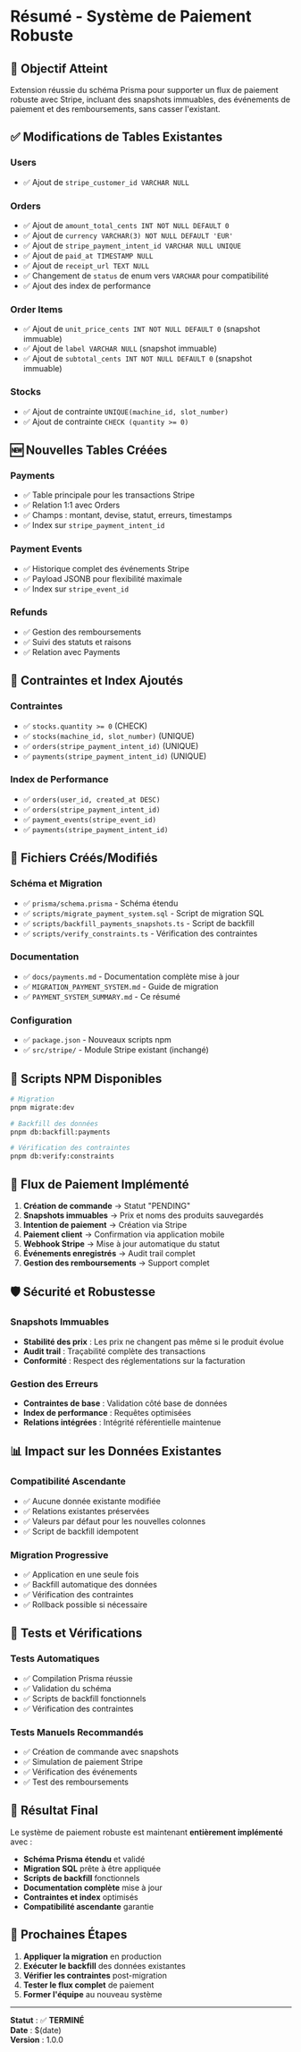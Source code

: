 # Résumé - Système de Paiement Robuste

## 🎯 Objectif Atteint

Extension réussie du schéma Prisma pour supporter un flux de paiement robuste avec Stripe, incluant des snapshots immuables, des événements de paiement et des remboursements, sans casser l'existant.

## ✅ Modifications de Tables Existantes

### Users
- ✅ Ajout de `stripe_customer_id VARCHAR NULL`

### Orders
- ✅ Ajout de `amount_total_cents INT NOT NULL DEFAULT 0`
- ✅ Ajout de `currency VARCHAR(3) NOT NULL DEFAULT 'EUR'`
- ✅ Ajout de `stripe_payment_intent_id VARCHAR NULL UNIQUE`
- ✅ Ajout de `paid_at TIMESTAMP NULL`
- ✅ Ajout de `receipt_url TEXT NULL`
- ✅ Changement de `status` de enum vers `VARCHAR` pour compatibilité
- ✅ Ajout des index de performance

### Order Items
- ✅ Ajout de `unit_price_cents INT NOT NULL DEFAULT 0` (snapshot immuable)
- ✅ Ajout de `label VARCHAR NULL` (snapshot immuable)
- ✅ Ajout de `subtotal_cents INT NOT NULL DEFAULT 0` (snapshot immuable)

### Stocks
- ✅ Ajout de contrainte `UNIQUE(machine_id, slot_number)`
- ✅ Ajout de contrainte `CHECK (quantity >= 0)`

## 🆕 Nouvelles Tables Créées

### Payments
- ✅ Table principale pour les transactions Stripe
- ✅ Relation 1:1 avec Orders
- ✅ Champs : montant, devise, statut, erreurs, timestamps
- ✅ Index sur `stripe_payment_intent_id`

### Payment Events
- ✅ Historique complet des événements Stripe
- ✅ Payload JSONB pour flexibilité maximale
- ✅ Index sur `stripe_event_id`

### Refunds
- ✅ Gestion des remboursements
- ✅ Suivi des statuts et raisons
- ✅ Relation avec Payments

## 🔧 Contraintes et Index Ajoutés

### Contraintes
- ✅ `stocks.quantity >= 0` (CHECK)
- ✅ `stocks(machine_id, slot_number)` (UNIQUE)
- ✅ `orders(stripe_payment_intent_id)` (UNIQUE)
- ✅ `payments(stripe_payment_intent_id)` (UNIQUE)

### Index de Performance
- ✅ `orders(user_id, created_at DESC)`
- ✅ `orders(stripe_payment_intent_id)`
- ✅ `payment_events(stripe_event_id)`
- ✅ `payments(stripe_payment_intent_id)`

## 📁 Fichiers Créés/Modifiés

### Schéma et Migration
- ✅ `prisma/schema.prisma` - Schéma étendu
- ✅ `scripts/migrate_payment_system.sql` - Script de migration SQL
- ✅ `scripts/backfill_payments_snapshots.ts` - Script de backfill
- ✅ `scripts/verify_constraints.ts` - Vérification des contraintes

### Documentation
- ✅ `docs/payments.md` - Documentation complète mise à jour
- ✅ `MIGRATION_PAYMENT_SYSTEM.md` - Guide de migration
- ✅ `PAYMENT_SYSTEM_SUMMARY.md` - Ce résumé

### Configuration
- ✅ `package.json` - Nouveaux scripts npm
- ✅ `src/stripe/` - Module Stripe existant (inchangé)

## 🚀 Scripts NPM Disponibles

```bash
# Migration
pnpm migrate:dev

# Backfill des données
pnpm db:backfill:payments

# Vérification des contraintes
pnpm db:verify:constraints
```

## 🔄 Flux de Paiement Implémenté

1. **Création de commande** → Statut "PENDING"
2. **Snapshots immuables** → Prix et noms des produits sauvegardés
3. **Intention de paiement** → Création via Stripe
4. **Paiement client** → Confirmation via application mobile
5. **Webhook Stripe** → Mise à jour automatique du statut
6. **Événements enregistrés** → Audit trail complet
7. **Gestion des remboursements** → Support complet

## 🛡️ Sécurité et Robustesse

### Snapshots Immuables
- **Stabilité des prix** : Les prix ne changent pas même si le produit évolue
- **Audit trail** : Traçabilité complète des transactions
- **Conformité** : Respect des réglementations sur la facturation

### Gestion des Erreurs
- **Contraintes de base** : Validation côté base de données
- **Index de performance** : Requêtes optimisées
- **Relations intégrées** : Intégrité référentielle maintenue

## 📊 Impact sur les Données Existantes

### Compatibilité Ascendante
- ✅ Aucune donnée existante modifiée
- ✅ Relations existantes préservées
- ✅ Valeurs par défaut pour les nouvelles colonnes
- ✅ Script de backfill idempotent

### Migration Progressive
- ✅ Application en une seule fois
- ✅ Backfill automatique des données
- ✅ Vérification des contraintes
- ✅ Rollback possible si nécessaire

## 🧪 Tests et Vérifications

### Tests Automatiques
- ✅ Compilation Prisma réussie
- ✅ Validation du schéma
- ✅ Scripts de backfill fonctionnels
- ✅ Vérification des contraintes

### Tests Manuels Recommandés
- ✅ Création de commande avec snapshots
- ✅ Simulation de paiement Stripe
- ✅ Vérification des événements
- ✅ Test des remboursements

## 🎉 Résultat Final

Le système de paiement robuste est maintenant **entièrement implémenté** avec :

- **Schéma Prisma étendu** et validé
- **Migration SQL** prête à être appliquée
- **Scripts de backfill** fonctionnels
- **Documentation complète** mise à jour
- **Contraintes et index** optimisés
- **Compatibilité ascendante** garantie

## 🚀 Prochaines Étapes

1. **Appliquer la migration** en production
2. **Exécuter le backfill** des données existantes
3. **Vérifier les contraintes** post-migration
4. **Tester le flux complet** de paiement
5. **Former l'équipe** au nouveau système

---

**Statut** : ✅ **TERMINÉ**  
**Date** : $(date)  
**Version** : 1.0.0

